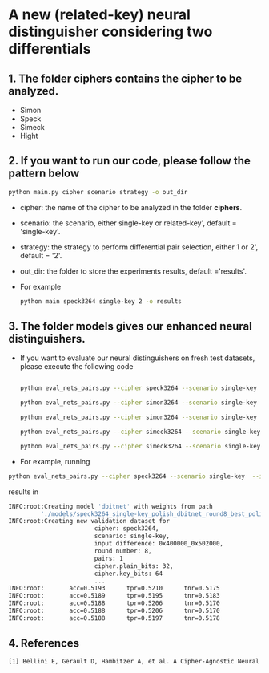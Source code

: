 # A new (related-key) neural distinguisher considering two differentials
## 1. The folder **ciphers** contains the cipher to be analyzed.

- Simon
- Speck
- Simeck
- Hight


## 2. If you want to run our code, please follow the pattern below
```bash
python main.py cipher scenario strategy -o out_dir
```
- cipher: the name of the cipher to be analyzed in the folder **ciphers**.

- scenario: the scenario, either single-key or related-key', default = 'single-key'. 
- strategy: the strategy to perform differential pair selection, either 1 or 2', default = '2'. 
- out_dir: the folder to store the experiments results, default ='results'.
  
- For example
    ```bash
    python main speck3264 single-key 2 -o results
    ```

## 3. The folder **models** gives our enhanced neural distinguishers.

-   If you want to evaluate our neural distinguishers on fresh test datasets, please execute the following code
    ```bash

    python eval_nets_pairs.py --cipher speck3264 --scenario single-key  --input_difference 0x400000_0x502000 --round_number 8 --model_path ./models/speck3264_single-key_polish_dbitnet_round8_best_polish2.h5  --pairs 1

    python eval_nets_pairs.py --cipher simon3264 --scenario single-key  --input_difference 0x400_0x100 --round_number 11 --model_path ./models/simon3264_single-key_polish_dbitnet_round11_best_polish2.h5  --pairs 1

    python eval_nets_pairs.py --cipher simon3264 --scenario single-key  --input_difference 0x40_0x100 --round_number 12 --model_path ./models/simon3264_single-key_polish_dbitnet_round12_best_polish2.h5  --pairs 1

    python eval_nets_pairs.py --cipher simeck3264 --scenario single-key  --input_difference 0x4000_0x8000 --round_number 11 --model_path ./models/simeck3264_single-key_polish_dbitnet_round11_best_polish2.h5  --pairs 1

    python eval_nets_pairs.py --cipher simeck3264 --scenario single-key  --input_difference 0x4000_0x2000 --round_number 12 --model_path ./models/simeck3264_single-key_polish_dbitnet_round12_best_polish2.h5  --pairs 1

    ```

- For example, running 
```bash
python eval_nets_pairs.py --cipher speck3264 --scenario single-key  --input_difference 0x400000_0x502000 --round_number 8 --model_path ./models/speck3264_single-key_polish_dbitnet_round8_best_polish2.h5  --pairs 1
```
results in
```bash
INFO:root:Creating model 'dbitnet' with weights from path 
         './models/speck3264_single-key_polish_dbitnet_round8_best_polish2.h5'...
INFO:root:Creating new validation dataset for 
                        cipher: speck3264,
                        scenario: single-key,
                        input difference: 0x400000_0x502000,
                        round number: 8,
                        pairs: 1
                        cipher.plain_bits: 32,
                        cipher.key_bits: 64
                        ...
INFO:root:       acc=0.5193      tpr=0.5210      tnr=0.5175
INFO:root:       acc=0.5189      tpr=0.5195      tnr=0.5183
INFO:root:       acc=0.5188      tpr=0.5206      tnr=0.5170
INFO:root:       acc=0.5188      tpr=0.5206      tnr=0.5170
INFO:root:       acc=0.5188      tpr=0.5197      tnr=0.5178

```
## 4. References
```bash
[1] Bellini E, Gerault D, Hambitzer A, et al. A Cipher-Agnostic Neural Training Pipeline with Automated Finding of Good Input Differences[J]. Cryptology ePrint Archive, 2022. https://github.com/Crypto-TII/AutoND

```

